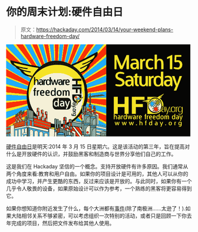 # 你的周末计划:硬件自由日

> 原文：<https://hackaday.com/2014/03/14/your-weekend-plans-hardware-freedom-day/>

![hfd-banner2](img/ccae9c72c6fbb5159eb0a598a024be1e.png)

[硬件自由日](http://www.hfday.org/)是明天:2014 年 3 月 15 日星期六。这是该活动的第三年，旨在提高对什么是开放硬件的认识，并鼓励黑客和制造商与世界分享他们自己的工作。

这是我们在 Hackaday 坚信的一个概念。支持开放硬件有许多原因。我们通常从两个角度来看:教育和用户自由。如果你的项目设计是可用的，其他人可以从你的成功中学习，并产生更酷的东西，反过来应该是开放的。与此同时，如果你有一个几乎令人敬畏的设备，如果原始设计可以作为参考，一个熟练的黑客将更容易得到它。

如果你想知道你附近发生了什么，每个大洲都有[事件](http://www.hfday.org/map/index.php?year=2014)(除了南极洲……太逊了！).如果大陆相邻关系不够紧密，可以考虑组织一次特别的活动，或者只是回顾一下你去年完成的项目，然后把文件发布给其他人使用。